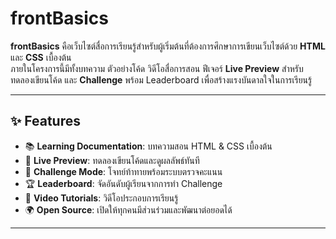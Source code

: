 # frontBasics

**frontBasics** คือเว็บไซต์สื่อการเรียนรู้สำหรับผู้เริ่มต้นที่ต้องการศึกษาการเขียนเว็บไซต์ด้วย **HTML** และ **CSS** เบื้องต้น  
ภายในโครงการนี้มีทั้งบทความ ตัวอย่างโค้ด วิดีโอสื่อการสอน ฟีเจอร์ **Live Preview** สำหรับทดลองเขียนโค้ด และ **Challenge** พร้อม Leaderboard เพื่อสร้างแรงบันดาลใจในการเรียนรู้  

---

## ✨ Features
- 📚 **Learning Documentation**: บทความสอน HTML & CSS เบื้องต้น  
- 📝 **Live Preview**: ทดลองเขียนโค้ดและดูผลลัพธ์ทันที  
- 🎯 **Challenge Mode**: โจทย์ท้าทายพร้อมระบบตรวจคะแนน  
- 🏆 **Leaderboard**: จัดอันดับผู้เรียนจากการทำ Challenge  
- 🎥 **Video Tutorials**: วิดีโอประกอบการเรียนรู้  
- 🌍 **Open Source**: เปิดให้ทุกคนมีส่วนร่วมและพัฒนาต่อยอดได้  

---
